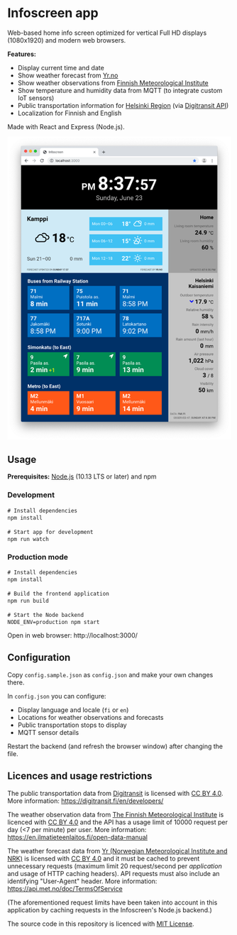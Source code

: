 # Infoscreen app

Web-based home info screen optimized for vertical Full HD displays (1080x1920) and modern web browsers.

**Features:**

- Display current time and date
- Show weather forecast from [Yr.no](https://www.yr.no/en)
- Show weather observations from [Finnish Meteorological Institute](https://en.ilmatieteenlaitos.fi/open-data)
- Show temperature and humidity data from MQTT (to integrate custom IoT sensors)
- Public transportation information for [Helsinki Region](https://www.hsl.fi/en) (via [Digitransit API](https://digitransit.fi/en/))
- Localization for Finnish and English

Made with React and Express (Node.js).

![Screenshot](https://github.com/petterin/infoscreen/blob/master/resources/screenshot.png)

## Usage

**Prerequisites:** [Node.js](https://nodejs.org/) (10.13 LTS or later) and npm

### Development

    # Install dependencies
    npm install

    # Start app for development
    npm run watch

### Production mode

    # Install dependencies
    npm install

    # Build the frontend application
    npm run build

    # Start the Node backend
    NODE_ENV=production npm start

Open in web browser: http://localhost:3000/

## Configuration

Copy `config.sample.json` as `config.json` and make your own changes there.

In `config.json` you can configure:

- Display language and locale (`fi` or `en`)
- Locations for weather observations and forecasts
- Public transportation stops to display
- MQTT sensor details

Restart the backend (and refresh the browser window) after changing the file.

## Licences and usage restrictions

The public transportation data from [Digitransit](https://digitransit.fi/en/) is licensed with [CC BY 4.0](https://digitransit.fi/en/developers/apis/6-terms-of-use/). More information: https://digitransit.fi/en/developers/

The weather observation data from [The Finnish Meteorological Institute](https://en.ilmatieteenlaitos.fi/) is licenced with [CC BY 4.0](https://en.ilmatieteenlaitos.fi/open-data-licence) and the API has a usage limit of 10000 request per day (<7 per minute) per user. More information: https://en.ilmatieteenlaitos.fi/open-data-manual

The weather forecast data from [Yr (Norwegian Meteorological Institute and NRK)](https://developer.yr.no/) is licensed with [CC BY 4.0](https://api.met.no/doc/License) and it must be cached to prevent unnecessary requests (maximum limit 20 request/second per _application_ and usage of HTTP caching headers). API requests must also include an identifying "User-Agent" header. More information: https://api.met.no/doc/TermsOfService

(The aforementioned request limits have been taken into account in this application by caching requests in the Infoscreen's Node.js backend.)

The source code in this repository is licenced with [MIT License](LICENSE).
